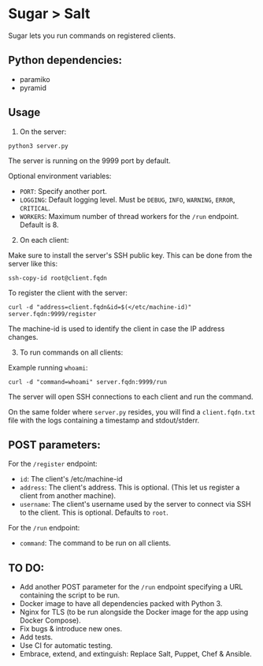 # Sugar > Salt

Sugar lets you run commands on registered clients.

## Python dependencies:

- paramiko
- pyramid

## Usage

1. On the server:

`python3 server.py`

The server is running on the 9999 port by default.

Optional environment variables:
- `PORT`: Specify another port.
- `LOGGING`: Default logging level.  Must be `DEBUG`, `INFO`, `WARNING`, `ERROR`, `CRITICAL`.
- `WORKERS`: Maximum number of thread workers for the `/run` endpoint.  Default is 8.

2. On each client:

Make sure to install the server's SSH public key. This can be done from the server like this:

`ssh-copy-id root@client.fqdn`

To register the client with the server:

`curl -d "address=client.fqdn&id=$(</etc/machine-id)" server.fqdn:9999/register`

The machine-id is used to identify the client in case the IP address changes.

3. To run commands on all clients:

Example running `whoami`:

`curl -d "command=whoami" server.fqdn:9999/run`

The server will open SSH connections to each client and run the command.

On the same folder where `server.py` resides, you will find a `client.fqdn.txt` file with the logs containing a timestamp and stdout/stderr.

## POST parameters:

For the `/register` endpoint:

- `id`: The client's /etc/machine-id
- `address`: The client's address. This is optional. (This let us register a client from another machine).
- `username`: The client's username used by the server to connect via SSH to the client. This is optional. Defaults to `root`.

For the `/run` endpoint:

- `command`: The command to be run on all clients.

## TO DO:

- Add another POST parameter for the `/run` endpoint specifying a URL containing the script to be run.
- Docker image to have all dependencies packed with Python 3.
- Nginx for TLS (to be run alongside the Docker image for the app using Docker Compose).
- Fix bugs & introduce new ones.
- Add tests.
- Use CI for automatic testing.
- Embrace, extend, and extinguish: Replace Salt, Puppet, Chef & Ansible.